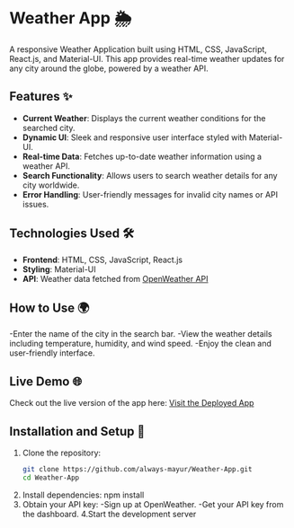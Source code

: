 # Weather App 🌦️

A responsive Weather Application built using HTML, CSS, JavaScript, React.js, and Material-UI. This app provides real-time weather updates for any city around the globe, powered by a weather API.

## Features ✨

- **Current Weather**: Displays the current weather conditions for the searched city.
- **Dynamic UI**: Sleek and responsive user interface styled with Material-UI.
- **Real-time Data**: Fetches up-to-date weather information using a weather API.
- **Search Functionality**: Allows users to search weather details for any city worldwide.
- **Error Handling**: User-friendly messages for invalid city names or API issues.

## Technologies Used 🛠️

- **Frontend**: HTML, CSS, JavaScript, React.js
- **Styling**: Material-UI
- **API**: Weather data fetched from [OpenWeather API](https://openweathermap.org/api)

## How to Use 🌍

-Enter the name of the city in the search bar.
-View the weather details including temperature, humidity, and wind speed.
-Enjoy the clean and user-friendly interface.

## Live Demo 🌐

Check out the live version of the app here: [Visit the Deployed App](https://weather-app-olive-one-12.vercel.app/)

## Installation and Setup 🚀

1. Clone the repository:
   ```bash
   git clone https://github.com/always-mayur/Weather-App.git
   cd Weather-App
2. Install dependencies: npm install
3. Obtain your API key:
   -Sign up at OpenWeather.
   -Get your API key from the dashboard.
4.Start the development server    
   


